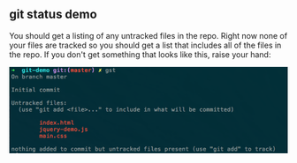 ##  git status demo

You should get a listing of any untracked files in the repo. Right now none of your files are tracked so you should get a list that includes all of the files in the repo. If you don't get something that looks like this, raise your hand:

![alt text](images/gitstatus.png)